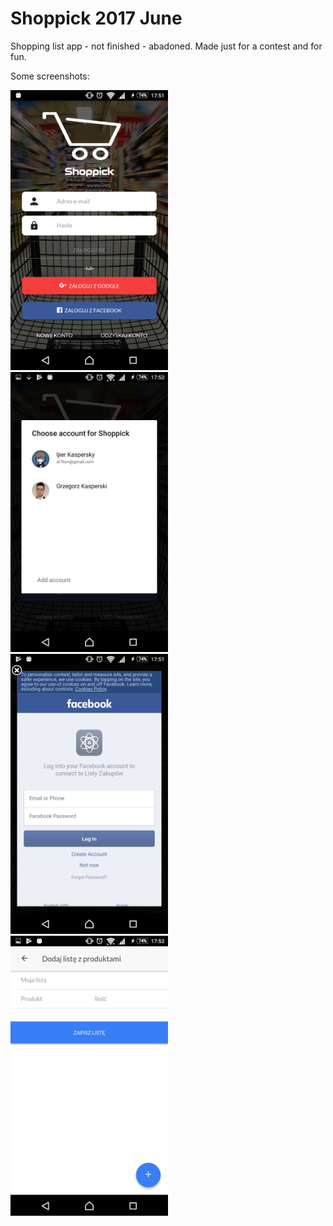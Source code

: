 # Shoppick 2017 June
Shopping list app - not finished - abadoned.
Made just for a contest and for fun.

Some screenshots:
</hr>
<img src="https://github.com/gkasperski/Shoppick/blob/master/ss/login.png" width="50%"/>
<img src="https://github.com/gkasperski/Shoppick/blob/master/ss/googlelogin.png" width="50%"/>
<img src="https://github.com/gkasperski/Shoppick/blob/master/ss/fblogin.png" width="50%"/>
<img src="https://github.com/gkasperski/Shoppick/blob/master/ss/creatingnewlist.png" width="50%"/>
